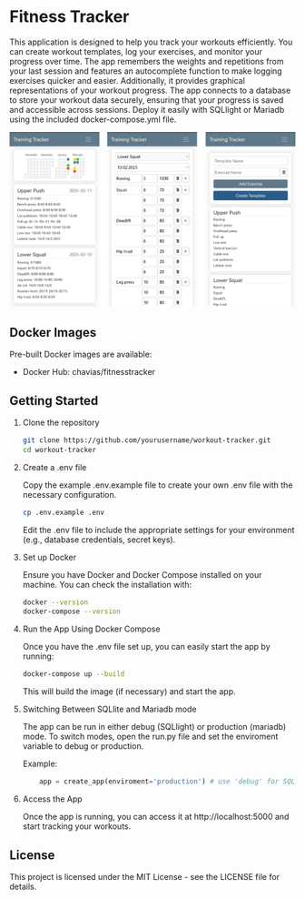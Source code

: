# Fitness Tracker

This application is designed to help you track your workouts efficiently.
You can create workout templates, log your exercises, and monitor your progress over time. The app remembers the
weights and repetitions from your last session and features an autocomplete function to make logging exercises quicker and easier.
Additionally, it provides graphical representations of your workout progress. The app connects to a database to store your workout data securely,
ensuring that your progress is saved and accessible across sessions.
Deploy it easily with SQLlight or Mariadb using the included docker-compose.yml file.

<img src="./app_graphic.png" alt="isolated"/>


## Docker Images

Pre-built Docker images are available:

- Docker Hub: chavias/fitnesstracker

## Getting Started
<!-- To get started with the app, follow these steps: -->

1. Clone the repository

    ```bash
    git clone https://github.com/yourusername/workout-tracker.git
    cd workout-tracker
    ```

2. Create a .env file

    Copy the example .env.example file to create your own .env file with the necessary configuration.

    ```bash
    cp .env.example .env
    ```

    Edit the .env file to include the appropriate settings for your environment (e.g., database credentials, secret keys).

3. Set up Docker

    Ensure you have Docker and Docker Compose installed on your machine. You can check the installation with:

    ```bash
    docker --version
    docker-compose --version
    ```

4. Run the App Using Docker Compose

    Once you have the .env file set up, you can easily start the app by running:

    ```bash
    docker-compose up --build
    ```

    This will build the image (if necessary) and start the app.

5. Switching Between SQLlite and Mariadb mode

    The app can be run in either debug (SQLlight) or production (mariadb) mode. To switch modes, open the run.py file and set the enviroment variable to debug or production.

    Example:

    ```python
        app = create_app(enviroment='production') # use 'debug' for SQLlight
    ```

6. Access the App

    Once the app is running, you can access it at http://localhost:5000 and start tracking your workouts.

## License
This project is licensed under the MIT License - see the LICENSE file for details.
